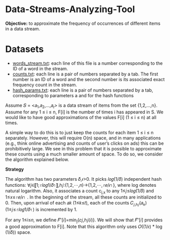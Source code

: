 # Data-Streams-Analyzing-Tool
**Objective:** to approximate the frequency of occurrences of different items in a data stream.

# Datasets
* [words_stream.txt](https://drive.google.com/file/d/1TA01NMOXDoqifBK_X7pnLXtEcO4sYGt4/view?usp=sharing): each line of this file is a number corresponding to the ID of a word in the stream.
* [counts.txt](https://drive.google.com/file/d/17XKrO9Lhtsrgn8L8IRzvqmHt8o5WVVf5/view?usp=sharing): each line is a pair of numbers separated by a tab. The first number is an ID of a word and the second number is its associated exact frequency count in the stream.
* [hash_params.txt](https://drive.google.com/file/d/1BDzy9DSFAOu-Pe7P4BqKXLHjx9yozxdt/view?usp=sharing): each line is a pair of numbers separated by a tab, corresponding to parameters a and for the hash functions

Assume 𝑆 = <𝑎<sub>1</sub>,𝑎<sub>2</sub>,...,𝑎<sub>𝑡</sub>> is a data stream of items from the set {1,2,...,n}. Assume for any 1 ≤ i ≤ n, F[i] is the number of times i has appeared in S. We would like to have good approximations of the values F[i] (1 ≤ i ≤ n) at all times.

A simple way to do this is to just keep the counts for each item 1 ≤ i ≤ n separately. However, this will require O(n) space, and in many applications (e.g., think online advertising and counts of user’s clicks on ads) this can be prohibitively large. We see in this problem that it is possible to approximate these counts using a much smaller amount of space. To do so, we consider the algorithm explained below.

**Strategy**

The algorithm has two parameters 𝛿,𝜖>0. It picks 𝑙𝑜𝑔(1/𝛿) independent hash functions: ∀𝑗∈⟦1;⌈𝑙𝑜𝑔1/𝛿⌉⟧,ℎ𝑗:{1,2,⋯,𝑛}→{1,2,⋯,⌈𝑒/𝜖⌉}, where log denotes natural logarithm. Also, it associates a count c<sub>j,x</sub> to any 1≤𝑗≤𝑙𝑜𝑔(1/𝛿) and 1≤𝑥≤⌈𝑒/𝜖⌉ . In the beginning of the stream, all these counts are initialized to 0. Then, upon arrival of each 𝑎𝑘 (1≤𝑘≤𝑡), each of the counts 𝐶<sub>𝑗,ℎ𝑗</sub>(𝑎<sub>𝑘</sub>) (1≤𝑗≤⌈𝑙𝑜𝑔1/𝛿⌉) is incremented by 1.

For any 1≤𝑖≤𝑛, we define 𝐹̃'[𝑖]=min<sub>j</sub>{𝑐𝑗,ℎ𝑗(𝑖)}. We will show that 𝐹̃'[𝑖] provides a good approximation to F[i]. Note that this algorithm only uses 𝑂((1/𝜖) * log (1/𝛿)) space.

